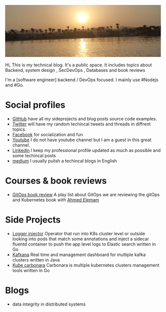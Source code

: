 
![Teran Island](/public/home.jpeg)

Hi, This is my technical blog. It's a public space. It includes topics about Backend, system design , SecDevOps , Databases and book reviews

I'm a [software engineer] backend / DevOps focused. I mainly use #Nodejs and #Go.

# Social profiles
*  [GitHub](https://www.github.com/ragoob) have all my sideprojects and blog posts source code examples.
* [Twitter](https://www.twitter.com/rgbdev) will have my random techincal tweets and threads in diffrent topics. 
* [Facebook](https://www.facebook.com/rgbdev) for socialization and fun
* [Youtube](http://youtube.com/ahmdelemam) I do not have youtube channel but I am a guest in this great channel. 
* [Linkedin](https://www.linkedin.com/in/mohammed-ragab-730038a1/) I keep my professional profile updated as much as possible and some techincal posts
* [medium](https://medium.com/@regoo707) I usually pulish a techincal blogs in English


# Courses & book reviews
* [GitOps book review](https://www.youtube.com/watch?v=f85XlAjbS5w&list=PLTRDUPO2OmInz2Fo41zwnoR1IArx70Hig) A play list about GitOps we are reviewing the gitOps and Kubernetes book with [Ahmed Elemam](https://twitter.com/ahmdelemam)

# Side Projects
* [Logger injector](https://github.com/ragoob/logger-injector) Operator that run into K8s cluster level or outside looking into pods that match some annotations and inject a sidecar fluentd container to push the app level logs to Elastic search written in Go
* [Kafkana](https://github.com/ragoob/kafkana) Real time and management dashboard for multiple kafka clusters written in Java
* [Kube carbonara](https://github.com/kube-carbonara) Carbonara is multiple kubernetes clusters management tools written in Go

# Blogs

- data integrity in distributed systems
